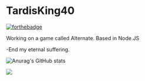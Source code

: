 # TardisKing40
[![forthebadge](https://forthebadge.com/images/badges/not-a-bug-a-feature.svg)](https://forthebadge.com)

Working on a game called Alternate.
Based in Node.JS

-End my eternal suffering.


![Anurag's GitHub stats](https://github-readme-stats.vercel.app/api?username=anuraghazra&show_icons=true&theme=radical)

![](https://discord.c99.nl/widget/theme-3/275015570284478466.png)
